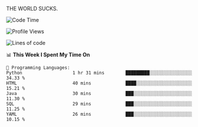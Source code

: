 THE WORLD SUCKS.

<!--START_SECTION:waka-->
![Code Time](http://img.shields.io/badge/Code%20Time-1%2C251%20hrs%2015%20mins-blue)

![Profile Views](http://img.shields.io/badge/Profile%20Views-3-blue)

![Lines of code](https://img.shields.io/badge/From%20Hello%20World%20I%27ve%20Written-1.6%20million%20lines%20of%20code-blue)

📊 **This Week I Spent My Time On** 

```text
💬 Programming Languages: 
Python                   1 hr 31 mins        █████████░░░░░░░░░░░░░░░░   34.33 % 
HTML                     40 mins             ████░░░░░░░░░░░░░░░░░░░░░   15.21 % 
Java                     30 mins             ███░░░░░░░░░░░░░░░░░░░░░░   11.30 % 
SQL                      29 mins             ███░░░░░░░░░░░░░░░░░░░░░░   11.25 % 
YAML                     26 mins             ███░░░░░░░░░░░░░░░░░░░░░░   10.15 % 
```


<!--END_SECTION:waka-->
